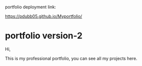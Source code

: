 portfolio deployment link:

https://pdubb05.github.io/Myportfolio/


# portfolio version-2

Hi,

This is my professional portfolio, you can see all my projects here. 

